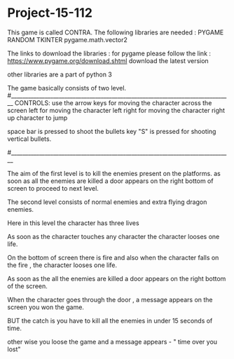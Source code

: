 # Project-15-112
This game is called CONTRA.
The following libraries are needed :
PYGAME
RANDOM
TKINTER
pygame.math.vector2

The links to download the libraries :
for pygame please follow the link :
https://www.pygame.org/download.shtml
download the latest version

other libraries are a part of python 3

The game basically consists of two level.
#_______________________________________________________________________________
CONTROLS:
use the arrow keys for moving the character across the screen 
left for moving the character left
right for moving the character right
up character to jump

space bar is pressed to shoot the bullets
key "S" is pressed for shooting vertical bullets.

#_______________________________________________________________________________

The aim of the first level is to kill the enemies present on the platforms.
as soon as all the enemies are killed a door appears on the right bottom of screen to proceed to next level.

The second level consists of normal enemies and extra flying dragon enemies.

Here in this level the character has three lives

As soon as the character touches any character the character looses one life.

On the bottom of screen there is fire and also when the character falls on the fire , the character looses one life.

As soon as the all the enemies are killed a door appears on the right bottom of the screen.

When the character goes through the door , a message appears on the screen you won the game.

BUT the catch is you have to kill all the enemies in under 15 seconds of time.

other wise you loose the game and a message appears - " time over you lost"













